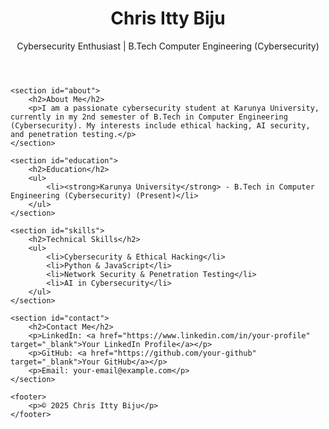 <!DOCTYPE html>
<html lang="en">
<head>
    <meta charset="UTF-8">
    <meta name="viewport" content="width=device-width, initial-scale=1.0">
    <title>Chris Itty Biju - Cybersecurity Enthusiast</title>
    <link rel="stylesheet" href="style.css">
</head>
<body>
    <header>
        <h1>Chris Itty Biju</h1>
        <p>Cybersecurity Enthusiast | B.Tech Computer Engineering (Cybersecurity)</p>
    </header>

    <section id="about">
        <h2>About Me</h2>
        <p>I am a passionate cybersecurity student at Karunya University, currently in my 2nd semester of B.Tech in Computer Engineering (Cybersecurity). My interests include ethical hacking, AI security, and penetration testing.</p>
    </section>

    <section id="education">
        <h2>Education</h2>
        <ul>
            <li><strong>Karunya University</strong> - B.Tech in Computer Engineering (Cybersecurity) (Present)</li>
        </ul>
    </section>

    <section id="skills">
        <h2>Technical Skills</h2>
        <ul>
            <li>Cybersecurity & Ethical Hacking</li>
            <li>Python & JavaScript</li>
            <li>Network Security & Penetration Testing</li>
            <li>AI in Cybersecurity</li>
        </ul>
    </section>

    <section id="contact">
        <h2>Contact Me</h2>
        <p>LinkedIn: <a href="https://www.linkedin.com/in/your-profile" target="_blank">Your LinkedIn Profile</a></p>
        <p>GitHub: <a href="https://github.com/your-github" target="_blank">Your GitHub</a></p>
        <p>Email: your-email@example.com</p>
    </section>

    <footer>
        <p>© 2025 Chris Itty Biju</p>
    </footer>
</body>
</html>
